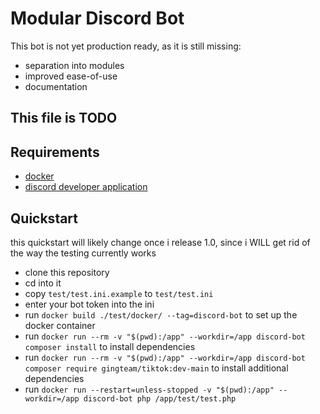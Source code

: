 # Modular Discord Bot

This bot is not yet production ready, as it is still missing:

- separation into modules
- improved ease-of-use
- documentation

## This file is TODO

## Requirements

- [docker](https://docs.docker.com/get-started/)
- [discord developer application](https://discord.com/developers/applications)

## Quickstart

this quickstart will likely change once i release 1.0, since i WILL get rid of the way the testing currently works

- clone this repository
- cd into it
- copy `test/test.ini.example` to `test/test.ini`
- enter your bot token into the ini
- run `docker build ./test/docker/ --tag=discord-bot` to set up the docker container
- run `docker run --rm -v "$(pwd):/app" --workdir=/app discord-bot composer install` to install dependencies
- run `docker run --rm -v "$(pwd):/app" --workdir=/app discord-bot composer require gingteam/tiktok:dev-main` to install
  additional dependencies
- run `docker run --restart=unless-stopped -v "$(pwd):/app" --workdir=/app discord-bot php /app/test/test.php`